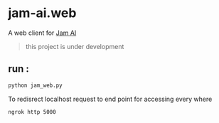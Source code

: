 # jam-ai.web

A web client for [Jam AI](https://github.com/Lokeshwaran-M/Jam-AI) 

> this project is under development

## run :

```bash
python jam_web.py
```

To redisrect localhost request to end point for accessing every where
```bash
ngrok http 5000
```

